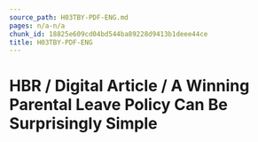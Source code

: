 ```yaml
---
source_path: H03TBY-PDF-ENG.md
pages: n/a-n/a
chunk_id: 18825e609cd04bd544ba89228d9413b1deee44ce
title: H03TBY-PDF-ENG
---
```

# HBR / Digital Article / A Winning Parental Leave Policy Can Be Surprisingly Simple
